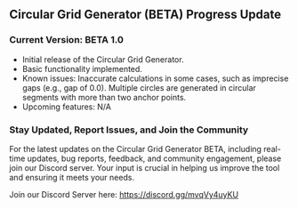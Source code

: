 ## Circular Grid Generator (BETA) Progress Update

### Current Version: BETA 1.0
- Initial release of the Circular Grid Generator.
- Basic functionality implemented.
- Known issues: 
Inaccurate calculations in some cases, such as imprecise gaps (e.g., gap of 0.0).
Multiple circles are generated in circular segments with more than two anchor points.
- Upcoming features: N/A

### Stay Updated, Report Issues, and Join the Community
For the latest updates on the Circular Grid Generator BETA, including real-time updates, bug reports, feedback, and community engagement, please join our Discord server. Your input is crucial in helping us improve the tool and ensuring it meets your needs.

Join our Discord Server here: https://discord.gg/mvqVy4uyKU
